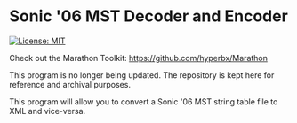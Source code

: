 # Sonic '06 MST Decoder and Encoder

[![License: MIT](https://img.shields.io/badge/License-MIT-yellow.svg)](https://opensource.org/licenses/MIT)

Check out the Marathon Toolkit: https://github.com/hyperbx/Marathon

This program is no longer being updated. The repository is kept here
for reference and archival purposes.

This program will allow you to convert a Sonic '06 MST string table
file to XML and vice-versa.
